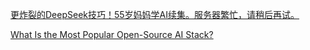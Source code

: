 

[更炸裂的DeepSeek技巧！55岁妈妈学AI续集。服务器繁忙，请稍后再试。](https://b23.tv/i211Wgp) 

[What Is the Most Popular Open-Source AI Stack?](https://youtu.be/hFURlsMwU7c?si=mJnh-pefBRldxU60)


